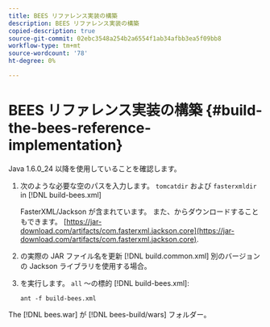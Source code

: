 ```yaml
---
title: BEES リファレンス実装の構築
description: BEES リファレンス実装の構築
copied-description: true
source-git-commit: 02ebc3548a254b2a6554f1ab34afbb3ea5f09bb8
workflow-type: tm+mt
source-wordcount: '78'
ht-degree: 0%

---
```


# BEES リファレンス実装の構築 {#build-the-bees-reference-implementation}

Java 1.6.0_24 以降を使用していることを確認します。
1. 次のような必要な空のパスを入力します。 `tomcatdir` および `fasterxmldir` in [!DNL build-bees.xml]

   FasterXML/Jackson が含まれています。 また、からダウンロードすることもできます。 [https://jar-download.com/artifacts/com.fasterxml.jackson.core](https://jar-download.com/artifacts/com.fasterxml.jackson.core).
1. の実際の JAR ファイル名を更新 [!DNL build.common.xml] 別のバージョンの Jackson ライブラリを使用する場合。
1. を実行します。 `all` ～の標的 [!DNL build-bees.xml]:

   ```
   ant -f build-bees.xml
   ```

The [!DNL bees.war] が [!DNL bees-build/wars] フォルダー。
